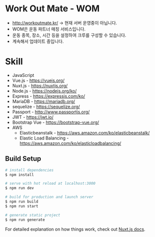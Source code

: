 # Work Out Mate - WOM
* http://workoutmate.kr/ -> 현재 서버 운영중이 아닙니다.
* WOM은 운동 파트너 매칭 서비스입니다.
* 운동 종목, 장소, 시간 등을 설정하여 크루를 구성할 수 있습니다.
* 계속해서 업데이트 중입니다.
# Skill
* JavaScript
* Vue.js - https://vuejs.org/
* Nuxt.js - https://nuxtjs.org/
* Node.js - https://nodejs.org/ko/
* Express - https://expressjs.com/ko/
* MariaDB - https://mariadb.org/
* sequelize - https://sequelize.org/
* Passport - http://www.passportjs.org/
* JWT - https://jwt.io/
* Bootstrap Vue - https://bootstrap-vue.org/
* AWS
  * Elasticbeanstalk - https://aws.amazon.com/ko/elasticbeanstalk/
  * Elastic Load Balancing - https://aws.amazon.com/ko/elasticloadbalancing/

## Build Setup

```bash
# install dependencies
$ npm install

# serve with hot reload at localhost:3000
$ npm run dev

# build for production and launch server
$ npm run build
$ npm run start

# generate static project
$ npm run generate
```

For detailed explanation on how things work, check out [Nuxt.js docs](https://nuxtjs.org).
